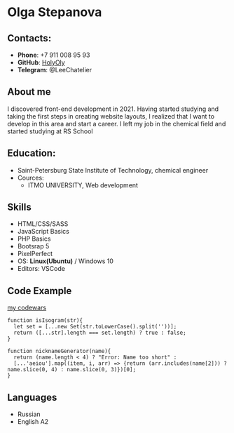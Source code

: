 # Olga Stepanova

## Contacts:
* **Phone**: +7 911 008 95 93
* **GitHub**: [HolyOly](https://github.com/HolyOly) 
* **Telegram**: @LeeChatelier

## About me
 I discovered front-end development in 2021. Having started studying and taking the first steps in creating website layouts, I realized that I want to develop in this area and start a career. I left my job in the chemical field and started studying at RS School

## Education:
 * Saint-Petersburg State Institute of Technology, chemical engineer
 * Cources:
     + ITMO UNIVERSITY, Web development

## Skills

* HTML/CSS/SASS
* JavaScript Basics
* PHP Basics
* Bootsrap 5
* PixelPerfect
* OS: **Linux(Ubuntu)** / Windows 10
* Editors: VSCode


## Code Example 
[my codewars](https://www.codewars.com/users/HolyOly) 
```
function isIsogram(str){
  let set = [...new Set(str.toLowerCase().split(''))];
  return ([...str].length === set.length) ? true : false;
}
```
```
function nicknameGenerator(name){
  return (name.length < 4) ? "Error: Name too short" :
  [...'aeiou'].map((item, i, arr) => {return (arr.includes(name[2])) ? name.slice(0, 4) : name.slice(0, 3)})[0];
}
```
## Languages
* Russian
* English A2